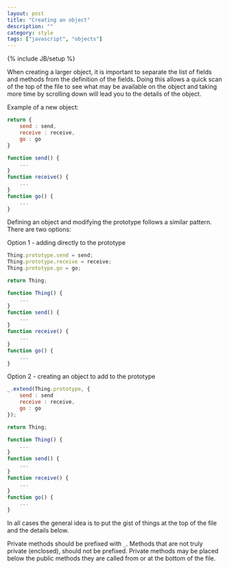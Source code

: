 ```yaml
---
layout: post
title: "Creating an object"
description: ""
category: style
tags: ["javascript", "objects"]
---
```

{% include JB/setup %}

When creating a larger object, it is important to separate the list of fields and methods from the definition of the fields.
Doing this allows a quick scan of the top of the file to see what may be available on the object and taking more time
by scrolling down will lead you to the details of the object.

Example of a new object:

```javascript
return {
    send : send,
    receive : receive,
    go : go
}

function send() { 
    ... 
}
function receive() { 
    ... 
}
function go() { 
    ... 
}
```

Defining an object and modifying the prototype follows a similar pattern. There are two options:

Option 1 - adding directly to the prototype

```javascript
Thing.prototype.send = send;
Thing.prototype.receive = receive;
Thing.prototype.go = go;

return Thing;

function Thing() {
    ...
}
function send() { 
    ... 
}
function receive() { 
    ... 
}
function go() { 
    ... 
}
```

Option 2 - creating an object to add to the prototype

```javascript
_.extend(Thing.prototype, {
    send : send
    receive : receive,
    go : go
});

return Thing;

function Thing() {
    ...
}
function send() { 
    ... 
}
function receive() { 
    ... 
}
function go() { 
    ... 
}
```

In all cases the general idea is to put the gist of things at the top of the file and the details below.

Private methods should be prefixed with `_`. Methods that are not truly private (enclosed), should not be 
prefixed. Private methods may be placed below the public methods they are called from or at the bottom of
the file.